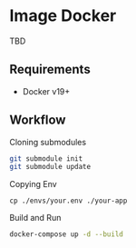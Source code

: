 # Image Docker
TBD

## Requirements
* Docker v19+

## Workflow

Cloning submodules

```bash
git submodule init
git submodule update
```

Copying Env

```
cp ./envs/your.env ./your-app
```

Build and Run

```bash
docker-compose up -d --build
```